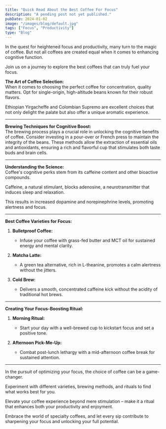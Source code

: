 ```yaml
---
title: "Quick Read About the Best Coffee For Focus"
description: "A pending post not yet published."
pubDate: 2024-01-02
image: "/images/blog/default.jpg"
tags: ["Focus", "Productivity"]
type: "Blog"
---
```


In the quest for heightened focus and productivity, many turn to the magic of coffee. But not all coffees are created equal when it comes to enhancing cognitive function.

Join us on a journey to explore the best coffees that can truly fuel your focus.

**The Art of Coffee Selection:**  
When it comes to choosing the perfect coffee for concentration, quality matters. Opt for single-origin, high-altitude beans known for their robust flavors.

Ethiopian Yirgacheffe and Colombian Supremo are excellent choices that not only delight the palate but also offer a unique aromatic experience.

---

**Brewing Techniques for Cognitive Boost:**  
The brewing process plays a crucial role in unlocking the cognitive benefits of coffee. Consider investing in a pour-over or French press to maintain the integrity of the beans. These methods allow the extraction of essential oils and antioxidants, ensuring a rich and flavorful cup that stimulates both taste buds and brain cells.

---

**Understanding the Science:**  
Coffee's cognitive perks stem from its caffeine content and other bioactive compounds.

Caffeine, a natural stimulant, blocks adenosine, a neurotransmitter that induces sleep and relaxation.

This results in increased dopamine and norepinephrine levels, promoting alertness and focus.

---

**Best Coffee Varieties for Focus:**

1. **Bulletproof Coffee:**  
   - Infuse your coffee with grass-fed butter and MCT oil for sustained energy and mental clarity.

2. **Matcha Latte:**  
   - A green tea alternative, rich in L-theanine, promotes a calm alertness without the jitters.

3. **Cold Brew:**  
   - Delivers a smooth, concentrated caffeine kick without the acidity of traditional hot brews.

---

**Creating Your Focus-Boosting Ritual:**

1. **Morning Ritual:**  
   - Start your day with a well-brewed cup to kickstart focus and set a positive tone.

2. **Afternoon Pick-Me-Up:**  
   - Combat post-lunch lethargy with a mid-afternoon coffee break for sustained attention.

---

In the pursuit of optimizing your focus, the choice of coffee can be a game-changer.

Experiment with different varieties, brewing methods, and rituals to find what works best for you.

Elevate your coffee experience beyond mere stimulation – make it a ritual that enhances both your productivity and enjoyment.

Embrace the world of specialty coffees, and let every sip contribute to sharpening your focus and unlocking your full potential.